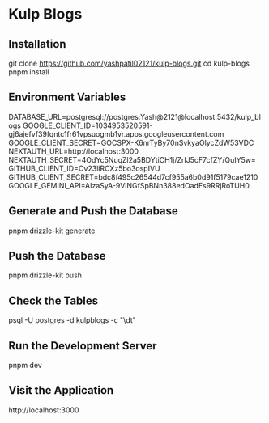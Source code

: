 # Kulp Blogs

## Installation
git clone https://github.com/yashpatil02121/kulp-blogs.git
cd kulp-blogs
pnpm install

## Environment Variables
<!-- env -->
DATABASE_URL=postgresql://postgres:Yash@2121@localhost:5432/kulp_blogs 
GOOGLE_CLIENT_ID=1034953520591-gj6ajefvf39fqntc1fr61vpsuogmb1vr.apps.googleusercontent.com 
GOOGLE_CLIENT_SECRET=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 
NEXTAUTH_URL=http://localhost:3000 
NEXTAUTH_SECRET=4OdYc5NuqZl2a5BDYtiCH1j/ZrIJ5cF7cfZY/QuIY5w= 
GITHUB_CLIENT_ID=Ov23liRCXz5bo3ospIVU
GITHUB_CLIENT_SECRET=bdc8f495c26544d7cf955a6b0d91f5179cae1210
GOOGLE_GEMINI_API=AIzaSyA-9ViNGfSpBNn388edOadFs9RRjRoTUH0

## Generate and Push the Database
pnpm drizzle-kit generate

## Push the Database
pnpm drizzle-kit push

## Check the Tables
psql -U postgres -d kulpblogs -c "\dt"

## Run the Development Server
pnpm dev

## Visit the Application
http://localhost:3000